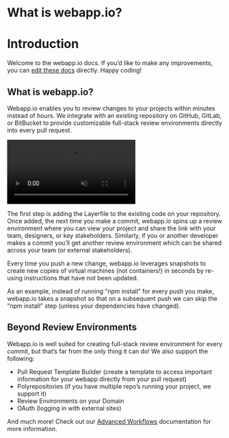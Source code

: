 <h1 class="submenu-hidden">What is webapp.io?</h1>

# Introduction

Welcome to the webapp.io docs. If you’d like to make any improvements, you can <a href="https://github.com/webappio/docs/tree/master/home">edit these docs</a> directly. Happy coding!

<div class="section-spacing"></div>

## What is webapp.io?

Webapp.io enables you to review changes to your projects within minutes instead of hours. We integrate with an existing repository on GitHub, GitLab, or BitBucket to provide customizable full-stack review environments directly into every pull request.

<div class="Video--Parent">
  <video class="Video--Child" controls autoplay muted>
    <source src="/static/assets/what-is-webapp-arrows.mp4" type="video/mp4">
  </video>
</div>

The first step is adding the Layerfile to the existing code on your repository. Once added, the next time you make a commit, webapp.io spins up a review environment where you can view your project and share the link with your team, designers, or key stakeholders. Similarly, if you or another developer makes a commit you’ll get another review environment which can be shared across your team (or external stakeholders).

Every time you push a new change, webapp.io leverages snapshots to create new copies of virtual machines (not containers!) in seconds by re-using instructions that have not been updated. 

As an example, instead of running “npm install” for every push you make, webapp.io takes a snapshot so that on a subsequent push we can skip the “npm install” step (unless your dependencies have changed).

<div class="section-spacing"></div>

## Beyond Review Environments

Webapp.io is well suited for creating full-stack review environment for every commit, but that’s far from the only thing it can do! We also support the following:

- Pull Request Template Builder (create a template to access important information for your webapp directly from your pull request)
- Polyrepositories (if you have multiple repo’s running your project, we support it)
- Review Environments on your Domain
- OAuth (logging in with external sites)

And much more! Check out our <a href="/docs/advanced-workflows">Advanced Workflows</a> documentation for more information.

<div class="section-spacing"></div>